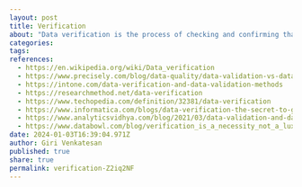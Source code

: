 ```yaml
---
layout: post
title: Verification
about: "Data verification is the process of checking and confirming that the data entered or stored in a system or database is accurate, complete, and consistent with the source data.&newline;The goal of data verification is to ensure that the data being used is reliable and error-free. Data verification is often used in data entry and database management to prevent errors that can lead to incorrect results or decisions."
categories:
tags:
references:
  - https://en.wikipedia.org/wiki/Data_verification
  - https://www.precisely.com/blog/data-quality/data-validation-vs-data-verification
  - https://intone.com/data-verification-and-data-validation-methods
  - https://researchmethod.net/data-verification
  - https://www.techopedia.com/definition/32381/data-verification
  - https://www.informatica.com/blogs/data-verification-the-secret-to-great-customer-experience.html
  - https://www.analyticsvidhya.com/blog/2021/03/data-validation-and-data-verification-from-dictionary-to-machine-learning
  - https://www.databowl.com/blog/verification_is_a_necessity_not_a_luxury
date: 2024-01-03T16:39:04.971Z
author: Giri Venkatesan
published: true
share: true
permalink: verification-Z2iq2NF
---
```

